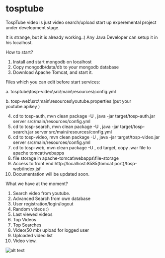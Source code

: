 # tosptube

TospTube video is just video search/upload start up experemental project under development stage.

It is strange, but it is already working.:) Any Java Developer can setup it in his localhost.

How to start?

1. Install and start mongodb on localhost
2. Copy mongodb/data/db to your mongodb database
3. Download Apache Tomcat, and start it.

Files which you can edit before start services:

a. tosptube\tosp-video\src\main\resources\config.yml

b. tosp-web\src\main\resources\youtube.properties (put your youtube.apikey )

4. cd to tosp-auth, mvn clean package -U , java -jar target/tosp-auth.jar server src/main/resources/config.yml
5. cd to tosp-search, mvn clean package -U , java -jar target/tosp-search.jar server src/main/resources/config.yml
6. cd to tosp-video, mvn clean package -U , java -jar target/tosp-video.jar server src/main/resources/config.yml
7. cd to tosp-web, mvn clean package -U , cd target, copy .war file to apache tomcat/webapps
8. file storage in apache-tomcat\webapps\file-storage
9. Access to front end http://localhost:8585(tomcat port)/tosp-web/index.jsf 
10. Documentation will be updated soon.

What we have at the moment?

1. Search video from youtube.
2. Advanced Search from own database
3. User registration/login/logout
4. Random videos :)
5. Last viewed videos
6. Top Videos
7. Top Searches
8. Video(50 mb) upload for logged user
9. Uploaded video list
10. Video view.

![alt text](https://github.com/armdev/tosptube/blob/master/screens/08.JPG)

